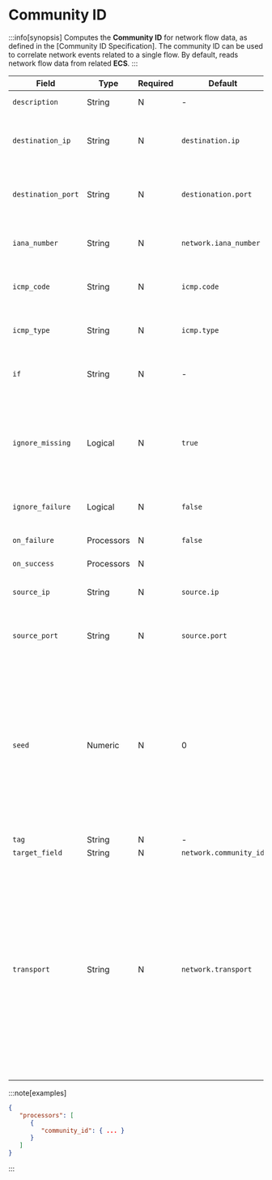 # Community ID

:::info[synopsis]
Computes the **Community ID** for network flow data, as defined in the [Community ID Specification]. The community ID can be used to correlate network events related to a single flow. By default, reads network flow data from related **ECS**.
:::

|Field|Type|Required|Default|Description|
|---|---|---|---|---|
|`description`|String|N|-|Explanatory text|
|`destination_ip`|String|N|`destination.ip`|Field containing the destination IP|
|`destination_port`|String|N|`destionation.port`|Field containing the destination port|
|`iana_number`|String|N|`network.iana_number`|Field containing the **IANA** number|
|`icmp_code`|String|N|`icmp.code`|Field containing the **ICMP** code|
|`icmp_type`|String|N|`icmp.type`|Field containing the **ICMP** type|
|`if`|String|N|-|Condition to be met to execute the processor|
|`ignore_missing`|Logical|N|`true`|If set to `true` and `field` does not exist, exit quietly without modifying the document|
|`ignore_failure`|Logical|N|`false`|See [Handling Failures](../pipes/handling-failures.md)|
|`on_failure`|Processors|N|`false`|See [Handling Failures](../pipes/handling-failures.md)|
|`on_success`|Processors|N|||
|`source_ip`|String|N|`source.ip`|Field containing the source IP|
|`source_port`|String|N|`source.port`|Field containing the source port|
|`seed`|Numeric|N|0|Seed for the hash to be generated for the ID. Must be in `0..65535`. Can prevent hash collisions between network domains that use the same scheme|
|`tag`|String|N|-|Identifier|
|`target_field`|String|N|`network.community_id`|Output field|
|`transport`|String|N|`network.transport`|Field containing the transport protocol name or number. Used only when `iana_number` is not defined. Supported protocol names: `EIGRP, `GRE, `ICMP, `ICMP IPv6, `IGMP, `OSPF, `PIM, `SCTP, `TCP, and `UDP|

:::note[examples]
```json
{
   "processors": [
      {
         "community_id": { ... }
      }
   ]
}
```
:::
